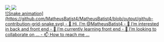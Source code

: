 <div>
  <a href="https://github.com/rafaballerini">
  <img height="180em" src="https://github-readme-stats.vercel.app/api?username=rafaballerini&show_icons=true&theme=dracula&include_all_commits=true&count_private=true"/>
  <img height="180em" src="https://github-readme-stats.vercel.app/api/top-langs/?username=rafaballerini&layout=compact&langs_count=16&theme=dracula"/>
<div>
![Snake animation](https://github.com/MatheusBatist4/MatheusBatist4/blob/output/github-contribution-grid-snake.svg)
- 👋 Hi, I’m @MatheusBatist4
- 👀 I’m interested in back and front end
- 🌱 I’m currently learning front end
- 💞️ I’m looking to collaborate on ...
- 📫 How to reach me ...

<!---
MatheusBatist4/MatheusBatist4 is a ✨ special ✨ repository because its `README.md` (this file) appears on your GitHub profile.
You can click the Preview link to take a look at your changes.
--->
